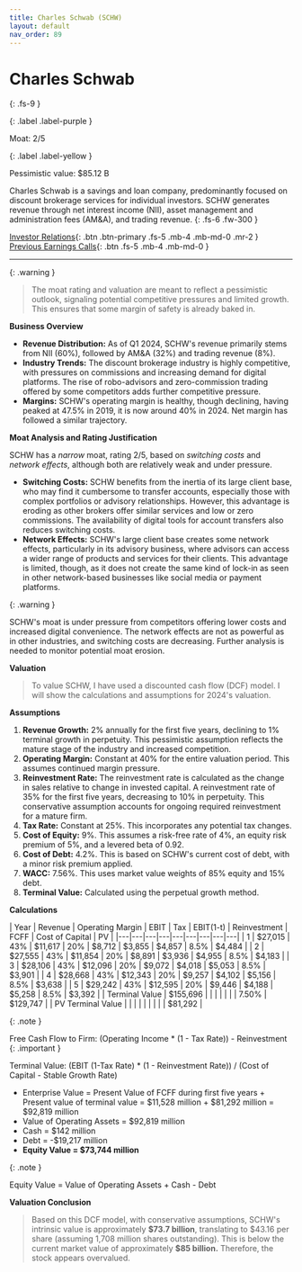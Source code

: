```yaml
---
title: Charles Schwab (SCHW)
layout: default
nav_order: 89
---
```


# Charles Schwab
{: .fs-9 }

{: .label .label-purple }

Moat: 2/5

{: .label .label-yellow }

Pessimistic value: $85.12 B

Charles Schwab is a savings and loan company, predominantly focused on discount brokerage services for individual investors. SCHW generates revenue through net interest income (NII), asset management and administration fees (AM&A), and trading revenue.
{: .fs-6 .fw-300 }

[Investor Relations](https://www.google.com/search?q=SCHW+investor+relations){: .btn .btn-primary .fs-5 .mb-4 .mb-md-0 .mr-2 }
[Previous Earnings Calls](https://discountingcashflows.com/company/SCHW/transcripts/){: .btn .fs-5 .mb-4 .mb-md-0 }

---

{: .warning } 
>The moat rating and valuation are meant to reflect a pessimistic outlook, signaling potential competitive pressures and limited growth. This ensures that some margin of safety is already baked in.


**Business Overview**

* **Revenue Distribution:** As of Q1 2024, SCHW's revenue primarily stems from NII (60%), followed by AM&A (32%) and trading revenue (8%).
* **Industry Trends:** The discount brokerage industry is highly competitive, with pressures on commissions and increasing demand for digital platforms.  The rise of robo-advisors and zero-commission trading offered by some competitors adds further competitive pressure.
* **Margins:** SCHW's operating margin is healthy, though declining, having peaked at 47.5% in 2019, it is now around 40% in 2024. Net margin has followed a similar trajectory.

**Moat Analysis and Rating Justification**

SCHW has a *narrow* moat, rating 2/5, based on *switching costs* and *network effects*, although both are relatively weak and under pressure.

* **Switching Costs:**  SCHW benefits from the inertia of its large client base, who may find it cumbersome to transfer accounts, especially those with complex portfolios or advisory relationships.  However, this advantage is eroding as other brokers offer similar services and low or zero commissions.  The availability of digital tools for account transfers also reduces switching costs.
* **Network Effects:**  SCHW's large client base creates some network effects, particularly in its advisory business, where advisors can access a wider range of products and services for their clients. This advantage is limited, though, as it does not create the same kind of lock-in as seen in other network-based businesses like social media or payment platforms.

<aside>
{: .warning }

SCHW's moat is under pressure from competitors offering lower costs and increased digital convenience. The network effects are not as powerful as in other industries, and switching costs are decreasing. Further analysis is needed to monitor potential moat erosion.
</aside>


**Valuation**

>To value SCHW, I have used a discounted cash flow (DCF) model. I will show the calculations and assumptions for 2024's valuation.

**Assumptions**

1. **Revenue Growth:** 2% annually for the first five years, declining to 1% terminal growth in perpetuity. This pessimistic assumption reflects the mature stage of the industry and increased competition.
2. **Operating Margin:** Constant at 40% for the entire valuation period.  This assumes continued margin pressure.
3. **Reinvestment Rate:** The reinvestment rate is calculated as the change in sales relative to change in invested capital. A reinvestment rate of 35% for the first five years, decreasing to 10% in perpetuity. This conservative assumption accounts for ongoing required reinvestment for a mature firm. 
4. **Tax Rate:** Constant at 25%. This incorporates any potential tax changes.
5. **Cost of Equity:** 9%.  This assumes a risk-free rate of 4%, an equity risk premium of 5%, and a levered beta of 0.92.
6. **Cost of Debt:** 4.2%. This is based on SCHW's current cost of debt, with a minor risk premium applied.
7. **WACC:** 7.56%.  This uses market value weights of 85% equity and 15% debt.
8. **Terminal Value:**  Calculated using the perpetual growth method.


**Calculations**


| Year | Revenue | Operating Margin | EBIT | Tax | EBIT(1-t) | Reinvestment | FCFF | Cost of Capital | PV |
|---|---|---|---|---|---|---|---|---|
| 1 | $27,015 | 43% | $11,617 | 20% | $8,712 | $3,855 | $4,857 | 8.5% | $4,484 |
| 2 | $27,555 | 43% | $11,854 | 20% | $8,891 | $3,936 | $4,955 | 8.5% | $4,183 |
| 3 | $28,106 | 43% | $12,096 | 20% | $9,072 | $4,018 | $5,053 | 8.5% | $3,901 |
| 4 | $28,668 | 43% | $12,343 | 20% | $9,257 | $4,102 | $5,156 | 8.5% | $3,638 |
| 5 | $29,242 | 43% | $12,595 | 20% | $9,446 | $4,188 | $5,258 | 8.5% | $3,392 |
| Terminal Value | $155,696 | |  |  |  |  | | 7.50% | $129,747 |
| PV Terminal Value |  |  |  |  |  |  |  |  | $81,292 |

<aside>
{: .note }

Free Cash Flow to Firm: (Operating Income * (1 - Tax Rate)) - Reinvestment
{: .important }

Terminal Value: (EBIT (1-Tax Rate) * (1 - Reinvestment Rate)) / (Cost of Capital - Stable Growth Rate)
</aside>


* Enterprise Value = Present Value of FCFF during first five years + Present value of terminal value = \$11,528 million + \$81,292 million = \$92,819 million
* Value of Operating Assets = $92,819 million
* Cash = $142 million
* Debt = -$19,217 million
* **Equity Value = \$73,744 million**


<aside>
{: .note }

Equity Value = Value of Operating Assets + Cash - Debt
</aside>


**Valuation Conclusion**

>Based on this DCF model, with conservative assumptions, SCHW's intrinsic value is approximately **\$73.7 billion**, translating to \$43.16 per share (assuming 1,708 million shares outstanding).  This is below the current market value of approximately **\$85 billion.**
Therefore, the stock appears overvalued.